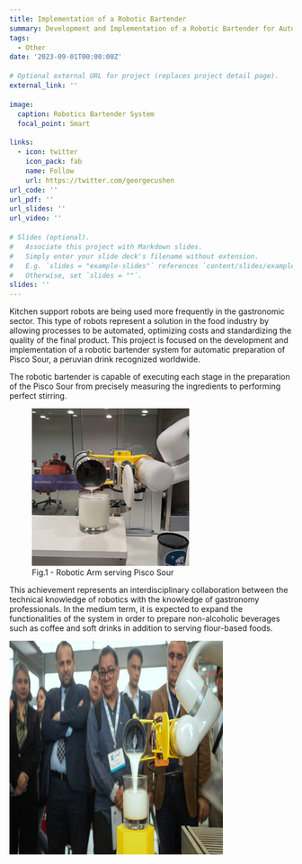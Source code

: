```yaml
---
title: Implementation of a Robotic Bartender
summary: Development and Implementation of a Robotic Bartender for Automatic Pisco Sour Preparation
tags:
  - Other
date: '2023-09-01T00:00:00Z'

# Optional external URL for project (replaces project detail page).
external_link: ''

image:
  caption: Robotics Bartender System
  focal_point: Smart

links:
  - icon: twitter
    icon_pack: fab
    name: Follow
    url: https://twitter.com/georgecushen
url_code: ''
url_pdf: ''
url_slides: ''
url_video: ''

# Slides (optional).
#   Associate this project with Markdown slides.
#   Simply enter your slide deck's filename without extension.
#   E.g. `slides = "example-slides"` references `content/slides/example-slides.md`.
#   Otherwise, set `slides = ""`.
slides: ''
---
```

Kitchen support robots are being used more frequently in the gastronomic sector. This type of robots represent a solution in the food industry by allowing processes to be automated, optimizing costs and standardizing the quality of the final product. This project is focused on the development and implementation of a robotic bartender system for automatic preparation of Pisco Sour, a peruvian drink recognized worldwide.

The robotic bartender is capable of executing each stage in the preparation of the Pisco Sour from precisely measuring the ingredients to performing perfect stirring. 

<figure>
  <img src= featured2.jpg width= 280 height= 280 caption=1231>
  <figcaption>Fig.1 - Robotic Arm serving Pisco Sour</figcaption>
</figure>

This achievement represents an interdisciplinary collaboration between the technical knowledge of robotics with the knowledge of gastronomy professionals. In the medium term, it is expected to expand the functionalities of the system in order to prepare non-alcoholic beverages such as coffee and soft drinks in addition to serving flour-based foods. 


<img src= featured3.jpg width= 380 height= 380>

